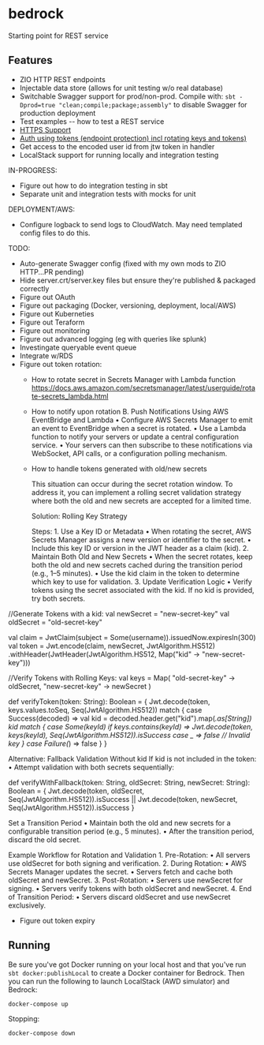 # bedrock
Starting point for REST service

## Features

* ZIO HTTP REST endpoints
* Injectable data store (allows for unit testing w/o real database)
* Switchable Swagger support for prod/non-prod. 
    Compile with: ```sbt -Dprod=true "clean;compile;package;assembly"``` to disable Swagger for production deployment
* Test examples -- how to test a REST service
* [HTTPS Support](docs/https.md)
* [Auth using tokens (endpoint protection) incl rotating keys and tokens)](docs/security.md)
* Get access to the encoded user id from jtw token in handler
* LocalStack support for running locally and integration testing

IN-PROGRESS:
* Figure out how to do integration testing in sbt
* Separate unit and integration tests with mocks for unit

DEPLOYMENT/AWS:
* Configure logback to send logs to CloudWatch. May need templated config files to do this.

TODO:
* Auto-generate Swagger config (fixed with my own mods to ZIO HTTP...PR pending)
* Hide server.crt/server.key files but ensure they're published & packaged correctly
* Figure out OAuth
* Figure out packaging (Docker, versioning, deployment, local/AWS)
* Figure out Kuberneties
* Figure out Teraform
* Figure out monitoring
* Figure out advanced logging (eg with queries like splunk)
* Investingate queryable event queue
* Integrate w/RDS
* Figure out token rotation:
  - How to rotate secret in Secrets Manager with Lambda function
    https://docs.aws.amazon.com/secretsmanager/latest/userguide/rotate-secrets_lambda.html
  - How to notify upon rotation
    B. Push Notifications Using AWS EventBridge and Lambda
	•	Configure AWS Secrets Manager to emit an event to EventBridge when a secret is rotated.
	•	Use a Lambda function to notify your servers or update a central configuration service.
	•	Your servers can then subscribe to these notifications via WebSocket, API calls, or a configuration polling mechanism.
  - How to handle tokens generated with old/new secrets

    This situation can occur during the secret rotation window. To address it, you can implement a rolling secret validation strategy where both the old and new secrets are accepted for a limited time.

    Solution: Rolling Key Strategy

    Steps:
        1.	Use a Key ID or Metadata
        •	When rotating the secret, AWS Secrets Manager assigns a new version or identifier to the secret.
        •	Include this key ID or version in the JWT header as a claim (kid).
        2.	Maintain Both Old and New Secrets
        •	When the secret rotates, keep both the old and new secrets cached during the transition period (e.g., 1–5 minutes).
        •	Use the kid claim in the token to determine which key to use for validation.
        3.	Update Verification Logic
        •	Verify tokens using the secret associated with the kid. If no kid is provided, try both secrets.

//Generate Tokens with a kid:
val newSecret = "new-secret-key"
val oldSecret = "old-secret-key"

val claim = JwtClaim(subject = Some(username)).issuedNow.expiresIn(300)
val token = Jwt.encode(claim, newSecret, JwtAlgorithm.HS512)
  .withHeader(JwtHeader(JwtAlgorithm.HS512, Map("kid" -> "new-secret-key")))

//Verify Tokens with Rolling Keys:
val keys = Map(
  "old-secret-key" -> oldSecret,
  "new-secret-key" -> newSecret
)

def verifyToken(token: String): Boolean = {
  Jwt.decode(token, keys.values.toSeq, Seq(JwtAlgorithm.HS512)) match {
    case Success(decoded) =>
      val kid = decoded.header.get("kid").map(_.as[String])
      kid match {
        case Some(keyId) if keys.contains(keyId) =>
          Jwt.decode(token, keys(keyId), Seq(JwtAlgorithm.HS512)).isSuccess
        case _ =>
          false // Invalid key
      }
    case Failure(_) => false
  }
}

Alternative: Fallback Validation Without kid
If kid is not included in the token:
	•	Attempt validation with both secrets sequentially:

def verifyWithFallback(token: String, oldSecret: String, newSecret: String): Boolean = {
  Jwt.decode(token, oldSecret, Seq(JwtAlgorithm.HS512)).isSuccess ||
  Jwt.decode(token, newSecret, Seq(JwtAlgorithm.HS512)).isSuccess
}

Set a Transition Period
	•	Maintain both the old and new secrets for a configurable transition period (e.g., 5 minutes).
	•	After the transition period, discard the old secret.

Example Workflow for Rotation and Validation
	1.	Pre-Rotation:
	•	All servers use oldSecret for both signing and verification.
	2.	During Rotation:
	•	AWS Secrets Manager updates the secret.
	•	Servers fetch and cache both oldSecret and newSecret.
	3.	Post-Rotation:
	•	Servers use newSecret for signing.
	•	Servers verify tokens with both oldSecret and newSecret.
	4.	End of Transition Period:
	•	Servers discard oldSecret and use newSecret exclusively.


* Figure out token expiry

## Running

Be sure you've got Docker running on your local host and that you've run ```sbt docker:publishLocal```
to create a Docker container for Bedrock.  Then you can run the following to launch LocalStack (AWD simulator)
and Bedrock:
```
docker-compose up
```

Stopping:
```
docker-compose down
```